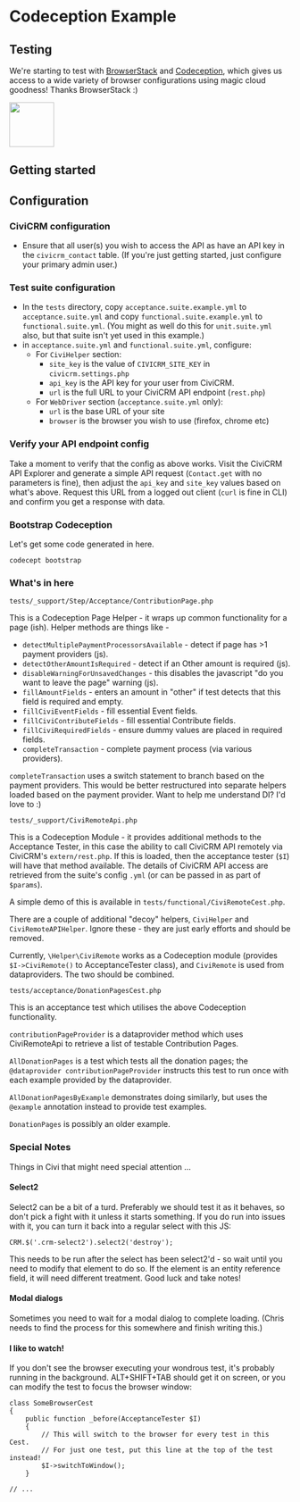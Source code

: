 # Codeception Example

## Testing

We're starting to test with <a href="https://browserstack.com">BrowserStack</a> and <a href="https://codeception.com">Codeception</a>, which gives us access to a wide variety of browser configurations using magic cloud goodness! Thanks BrowserStack :)

<a href="https://browserstack.com"><img src="https://resources.fudev.co.nz/browserstack-logo.png" height="80px" /></a>

## Getting started

## Configuration

### CiviCRM configuration

* Ensure that all user(s) you wish to access the API as have an API key in the `civicrm_contact` table. (If you're just getting started, just configure your primary admin user.)

### Test suite configuration

* In the `tests` directory, copy `acceptance.suite.example.yml` to `acceptance.suite.yml` and copy `functional.suite.example.yml` to `functional.suite.yml`. (You might as well do this for `unit.suite.yml` also, but that suite isn't yet used in this example.)  
* in `acceptance.suite.yml` and `functional.suite.yml`, configure:
  * For `CiviHelper` section: 
    * `site_key` is the value of `CIVICRM_SITE_KEY` in `civicrm.settings.php`
    * `api_key` is the API key for your user from CiviCRM. 
    * `url` is the full URL to your CiviCRM API endpoint (`rest.php`)
  * For `WebDriver` section (`acceptance.suite.yml` only):
    * `url` is the base URL of your site
    * `browser` is the browser you wish to use (firefox, chrome etc)

### Verify your API endpoint config

Take a moment to verify that the config as above works. Visit the CiviCRM API Explorer and generate a simple API request (`Contact.get` with no parameters is fine), then adjust the `api_key` and `site_key` values based on what's above. Request this URL from a logged out client (`curl` is fine in CLI) and confirm you get a response with data.

### Bootstrap Codeception

Let's get some code generated in here.

    codecept bootstrap

### What's in here

`tests/_support/Step/Acceptance/ContributionPage.php`

This is a Codeception Page Helper - it wraps up common functionality for a page (ish). Helper methods are things like - 

* `detectMultiplePaymentProcessorsAvailable` - detect if page has >1 payment providers (js).
* `detectOtherAmountIsRequired` - detect if an Other amount is required (js).
* `disableWarningForUnsavedChanges` - this disables the javascript "do you want to leave the page" warning (js).
* `fillAmountFields` - enters an amount in "other" if test detects that this field is required and empty.
* `fillCiviEventFields` - fill essential Event fields.
* `fillCiviContributeFields` - fill essential Contribute fields.
* `fillCiviRequiredFields` - ensure dummy values are placed in required fields.
* `completeTransaction` - complete payment process (via various providers).

`completeTransaction` uses a switch statement to branch based on the payment providers. This would be better restructured into separate helpers loaded based on the payment provider. Want to help me understand DI? I'd love to :)
 
`tests/_support/CiviRemoteApi.php`

This is a Codeception Module - it provides additional methods to the Acceptance Tester, in this case the ability to call CiviCRM API remotely via CiviCRM's `extern/rest.php`. If this is loaded, then the acceptance tester (`$I`) will have that method available. The details of CiviCRM API access are retrieved from the suite's config `.yml` (or can be passed in as part of `$params`).

A simple demo of this is available in `tests/functional/CiviRemoteCest.php`.

There are a couple of additional "decoy" helpers, `CiviHelper` and `CiviRemoteAPIHelper`. Ignore these - they are just early efforts and should be removed.

Currently, `\Helper\CiviRemote` works as a Codeception module (provides `$I->CiviRemote()` to AcceptanceTester class), and `CiviRemote` is used from dataproviders. The two should be combined.

`tests/acceptance/DonationPagesCest.php`

This is an acceptance test which utilises the above Codeception functionality.

`contributionPageProvider` is a dataprovider method which uses CiviRemoteApi to retrieve a list of testable Contribution Pages.
 
`AllDonationPages` is a test which tests all the donation pages; the `@dataprovider contributionPageProvider` instructs this test to run once with each example provided by the dataprovider. 

`AllDonationPagesByExample` demonstrates doing similarly, but uses the `@example` annotation instead to provide test examples.

`DonationPages` is possibly an older example.

### Special Notes

Things in Civi that might need special attention ...

#### Select2

Select2 can be a bit of a turd. Preferably we should test it as it behaves, so don't pick a fight with it unless it starts something. If you do run into issues with it, you can turn it back into a regular select with this JS:

    CRM.$('.crm-select2').select2('destroy');
    
This needs to be run after the select has been select2'd - so wait until you need to modify that element to do so. If the element is an entity reference field, it will need different treatment. Good luck and take notes!

#### Modal dialogs

Sometimes you need to wait for a modal dialog to complete loading. (Chris needs to find the process for this somewhere and finish writing this.)

#### I like to watch!

If you don't see the browser executing your wondrous test, it's probably running in the background. ALT+SHIFT+TAB should get it on screen, or you can modify the test to focus the browser window:

    class SomeBrowserCest
    {
        public function _before(AcceptanceTester $I)
        {
            // This will switch to the browser for every test in this Cest. 
            // For just one test, put this line at the top of the test instead!
            $I->switchToWindow();
        }
    
    // ...
